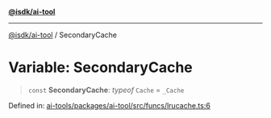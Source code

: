 [**@isdk/ai-tool**](../README.md)

***

[@isdk/ai-tool](../globals.md) / SecondaryCache

# Variable: SecondaryCache

> `const` **SecondaryCache**: *typeof* `Cache` = `_Cache`

Defined in: [ai-tools/packages/ai-tool/src/funcs/lrucache.ts:6](https://github.com/isdk/ai-tool.js/blob/a24331161aecd2d7bbd8dc9f9cd3d984871261cb/src/funcs/lrucache.ts#L6)
